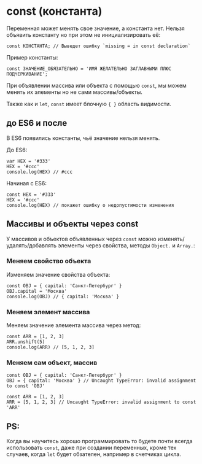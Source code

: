 # const (константа)
Переменная может менять свое значение, а константа нет. Нельзя объявить константу но при этом не инициализировать её:

    const КОНСТАНТА; // Выведет ошибку `missing = in const declaration`

Пример константы:

    const ЗНАЧЕНИЕ_ОБЯЗАТЕЛЬНО = 'ИМЯ ЖЕЛАТЕЛЬНО ЗАГЛАВНЫМИ ПЛЮС ПОДЧЕРКИВАНИЕ';

При объявлении массива или объекта с помощью `const`, мы можем менять их элементы но не сами массивы/объекты.

Также как и `let`, `const` имеет блочную `{ }` область видимости.

## до ES6 и после
В ES6 появились константы, чьё значение нельзя менять.

До ES6:

    var HEX = '#333'
    HEX = '#ccc'
    console.log(HEX) // #ccc

Начиная с ES6:

    const HEX = '#333'
    HEX = '#ccc'
    console.log(HEX) // покажет ошибку о недопустимости изменения

## Массивы и объекты через const
У массивов и объектов объявленных через `const` можно изменять/удалять/добавлять элементы через свойства, методы `Object.` и `Array.`:


### Меняем свойство объекта
Изменяем значение свойства объекта:

    const OBJ = { capital: 'Санкт-Петербург' }
    OBJ.capital = 'Москва'
    console.log(OBJ) // { capital: 'Москва' }

### Меняем элемент массива
Меняем значение элемента массива через метод:

    const ARR = [1, 2, 3]
    ARR.unshift(5)
    console.log(ARR) // [5, 1, 2, 3]
 
### Меняем сам объект, массив
    
    const OBJ = { capital: 'Санкт-Петербург' }
    OBJ = { capital: 'Москва' } // Uncaught TypeError: invalid assignment to const 'OBJ'

    const ARR = [1, 2, 3]
    ARR = [5, 1, 2, 3] // Uncaught TypeError: invalid assignment to const 'ARR'

## PS:
Когда вы научитесь хорошо программировать то будете почти всегда использовать `const`, даже при создании переменных, кроме тех случаев, когда `let` будет обзателен, например в счетчиках цикла.

